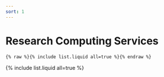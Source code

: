 ```yaml
---
sort: 1
---
```


# Research Computing Services

```
{% raw %}{% include list.liquid all=true %}{% endraw %}
```
{% include list.liquid all=true %}
